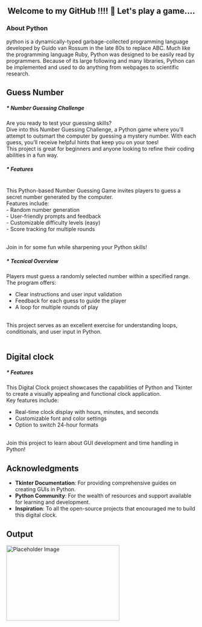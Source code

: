 
<h2 align="center">Welcome to my GitHub !!!! 🎀 Let's play a game.... </h2>

### About Python

python is a dynamically-typed garbage-collected programming language developed by Guido van Rossum in the late 80s to replace ABC. Much like the programming language Ruby, Python was designed to be easily read by programmers. Because of its large following and many libraries, Python can be implemented and used to do anything from webpages to scientific research.

## Guess Number

##### * Number Guessing Challenge

Are you ready to test your guessing skills?<br>Dive into this Number Guessing Challenge, a Python game where you'll attempt to outsmart the computer by guessing a mystery number. With each guess, you’ll receive helpful hints that keep you on your toes!<br> 
This project is great for beginners and anyone looking to refine their coding abilities in a fun way.

##### * Features
<br>
This Python-based Number Guessing Game invites players to guess a secret number generated by the computer.<br> 
Features include:<br>
- Random number generation<br>
- User-friendly prompts and feedback<br>
- Customizable difficulty levels (easy)<br>
- Score tracking for multiple rounds<br><br>

Join in for some fun while sharpening your Python skills!

##### * Tecnical Overview

Players must guess a randomly selected number within a specified range.<br>The program offers:<br>
- Clear instructions and user input validation<br>
- Feedback for each guess to guide the player<br>
- A loop for multiple rounds of play<br><br>

This project serves as an excellent exercise for understanding loops, conditionals, and user input in Python.<br><br>

## Digital clock

##### * Features

This Digital Clock project showcases the capabilities of Python and Tkinter to create a visually appealing and functional clock application.<br> Key features include:<br>
- Real-time clock display with hours, minutes, and seconds<br>
- Customizable font and color settings<br>
- Option to switch  24-hour formats<br><br>

Join this project to learn about GUI development and time handling in Python!

## Acknowledgments

- **Tkinter Documentation**: For providing comprehensive guides on creating GUIs in Python.<br>
- **Python Community**: For the wealth of resources and support available for learning and development.<br>
- **Inspiration**: To all the open-source projects that encouraged me to build this digital clock.<br>


## Output

<img src="C:\Users\srima\Pictures\Screenshots\op 1.png" alt="Placeholder Image" width="300" height="200">



